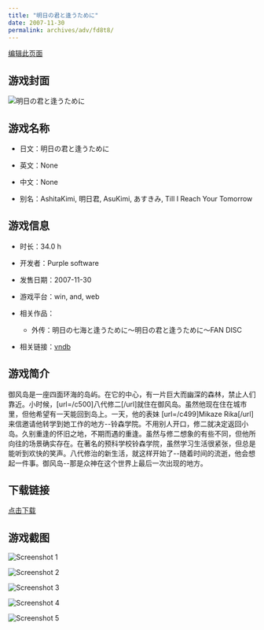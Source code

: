 ```yaml
---
title: "明日の君と逢うために"
date: 2007-11-30
permalink: archives/adv/fd8t8/
---
```

[编辑此页面](https://github.com/ACG-3/ADV3-source/blob/main/source/_posts/%E6%98%8E%E6%97%A5%E3%81%AE%E5%90%9B%E3%81%A8%E9%80%A2%E3%81%86%E3%81%9F%E3%82%81%E3%81%AB.md)

## 游戏封面

![明日の君と逢うために](https://pan.timero.xyz/d/onedrive/img_lib_001/%E6%98%8E%E6%97%A5%E3%81%AE%E5%90%9B%E3%81%A8%E9%80%A2%E3%81%86%E3%81%9F%E3%82%81%E3%81%AB_cover.avif)


## 游戏名称

- 日文：明日の君と逢うために
- 英文：None
- 中文：None

- 别名：AshitaKimi, 明日君, AsuKimi, あすきみ, Till I Reach Your Tomorrow


## 游戏信息

- 时长：34.0 h
- 开发者：Purple software
- 发售日期：2007-11-30
- 游戏平台：win, and, web
- 相关作品：
   - 外传：明日の七海と逢うために〜明日の君と逢うために〜FAN DISC

- 相关链接：[vndb](https://vndb.org/v423)


## 游戏简介

御风岛是一座四面环海的岛屿。在它的中心，有一片巨大而幽深的森林，禁止人们靠近。小时候，[url=/c500]八代修二[/url]就住在御风岛。虽然他现在住在城市里，但他希望有一天能回到岛上。一天，他的表妹 [url=/c499]Mikaze Rika[/url] 来信邀请他转学到她工作的地方--铃森学院。不用别人开口，修二就决定返回小岛。久别重逢的怀旧之地，不期而遇的重逢。虽然与修二想象的有些不同，但他所向往的场景确实存在。在著名的预科学校铃森学院，虽然学习生活很紧张，但总是能听到欢快的笑声。八代修治的新生活，就这样开始了--随着时间的流逝，他会想起一件事。御风岛--那是众神在这个世界上最后一次出现的地方。




## 下载链接

[点击下载](https://pan.timero.xyz/onedrive/adv_lib_001/%E6%98%8E%E6%97%A5%E3%81%AE%E5%90%9B%E3%81%A8%E9%80%A2%E3%81%86%E3%81%9F%E3%82%81%E3%81%AB)


## 游戏截图


![Screenshot 1](https://pan.timero.xyz/d/onedrive/img_lib_001/%E6%98%8E%E6%97%A5%E3%81%AE%E5%90%9B%E3%81%A8%E9%80%A2%E3%81%86%E3%81%9F%E3%82%81%E3%81%AB_Screenshot_1.avif)

![Screenshot 2](https://pan.timero.xyz/d/onedrive/img_lib_001/%E6%98%8E%E6%97%A5%E3%81%AE%E5%90%9B%E3%81%A8%E9%80%A2%E3%81%86%E3%81%9F%E3%82%81%E3%81%AB_Screenshot_2.avif)

![Screenshot 3](https://pan.timero.xyz/d/onedrive/img_lib_001/%E6%98%8E%E6%97%A5%E3%81%AE%E5%90%9B%E3%81%A8%E9%80%A2%E3%81%86%E3%81%9F%E3%82%81%E3%81%AB_Screenshot_3.avif)

![Screenshot 4](https://pan.timero.xyz/d/onedrive/img_lib_001/%E6%98%8E%E6%97%A5%E3%81%AE%E5%90%9B%E3%81%A8%E9%80%A2%E3%81%86%E3%81%9F%E3%82%81%E3%81%AB_Screenshot_4.avif)

![Screenshot 5](https://pan.timero.xyz/d/onedrive/img_lib_001/%E6%98%8E%E6%97%A5%E3%81%AE%E5%90%9B%E3%81%A8%E9%80%A2%E3%81%86%E3%81%9F%E3%82%81%E3%81%AB_Screenshot_5.avif)

